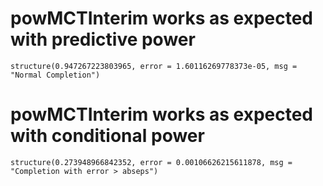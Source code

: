 # powMCTInterim works as expected with predictive power

    structure(0.947267223803965, error = 1.60116269778373e-05, msg = "Normal Completion")

# powMCTInterim works as expected with conditional power

    structure(0.273948966842352, error = 0.00106626215611878, msg = "Completion with error > abseps")

